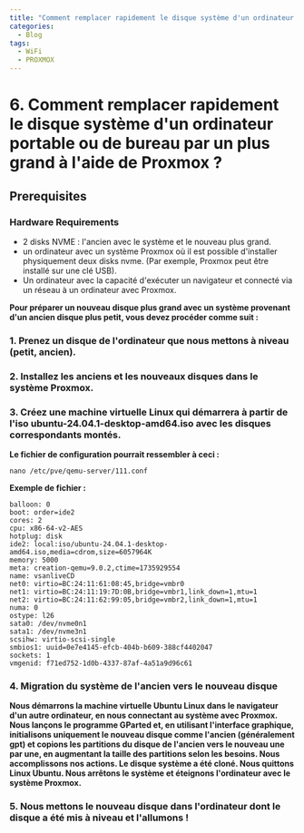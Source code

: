 ```yaml
---
title: "Comment remplacer rapidement le disque système d'un ordinateur portable ou de bureau par un plus grand à l'aide de Proxmox ?"
categories:
  - Blog
tags:
  - WiFi
  - PROXMOX
---
```


# 6. Comment remplacer rapidement le disque système d'un ordinateur portable ou de bureau par un plus grand à l'aide de Proxmox ?

## Prerequisites

### Hardware Requirements
- 2 disks NVME : l'ancien avec le système et le nouveau plus grand.
- un ordinateur avec un système Proxmox où il est possible d'installer physiquement deux disks nvme. (Par exemple, Proxmox peut être installé sur une clé USB).
- Un ordinateur avec la capacité d'exécuter un navigateur et connecté via un réseau à un ordinateur avec Proxmox.

**Pour préparer un nouveau disque plus grand avec un système provenant d'un ancien disque plus petit, vous devez procéder comme suit :**

### 1. Prenez un disque de l'ordinateur que nous mettons à niveau (petit, ancien).
### 2. Installez les anciens et les nouveaux disques dans le système Proxmox.
### 3. Créez une machine virtuelle Linux qui démarrera à partir de l'iso ubuntu-24.04.1-desktop-amd64.iso avec les disques correspondants montés.

**Le fichier de configuration pourrait ressembler à ceci :**
```
nano /etc/pve/qemu-server/111.conf
```
**Exemple de fichier :**
```
balloon: 0
boot: order=ide2
cores: 2
cpu: x86-64-v2-AES
hotplug: disk
ide2: local:iso/ubuntu-24.04.1-desktop-amd64.iso,media=cdrom,size=6057964K
memory: 5000
meta: creation-qemu=9.0.2,ctime=1735929554
name: vsanliveCD
net0: virtio=BC:24:11:61:08:45,bridge=vmbr0
net1: virtio=BC:24:11:19:7D:0B,bridge=vmbr1,link_down=1,mtu=1
net2: virtio=BC:24:11:62:99:05,bridge=vmbr2,link_down=1,mtu=1
numa: 0
ostype: l26
sata0: /dev/nvme0n1
sata1: /dev/nvme3n1
scsihw: virtio-scsi-single
smbios1: uuid=0e7e4145-efcb-404b-b609-388cf4402047
sockets: 1
vmgenid: f71ed752-1d0b-4337-87af-4a51a9d96c61

```
### 4. Migration du système de l'ancien vers le nouveau disque
**Nous démarrons la machine virtuelle Ubuntu Linux dans le navigateur d'un autre ordinateur, en nous connectant au système avec Proxmox. Nous lançons le programme GParted et, en utilisant l'interface graphique, initialisons uniquement le nouveau disque comme l'ancien (généralement gpt) et copions les partitions du disque de l'ancien vers le nouveau une par une, en augmentant la taille des partitions selon les besoins. Nous accomplissons nos actions. Le disque système a été cloné. Nous quittons Linux Ubuntu. Nous arrêtons le système et éteignons l'ordinateur avec le système Proxmox.**
### 5. Nous mettons le nouveau disque dans l'ordinateur dont le disque a été mis à niveau et l'allumons !



